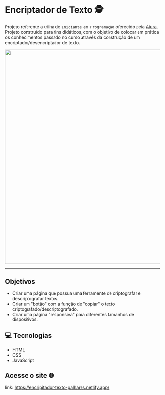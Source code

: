 # Encriptador de Texto 🕵️

Projeto referente a trilha de `Iniciante em Programação` oferecido pela [Alura](https://www.alura.com.br/). Projeto construído para fins didáticos, com o objetivo de colocar em prática os conhecimentos passado no curso através da construção de um encriptador/desencriptador de texto.

<p align="center">
    <img width="700" src="https://user-images.githubusercontent.com/99627115/188927275-4e3e40bd-511d-40b3-a9f9-adde9cad6d89.jpg">
</p>

-----

## Objetivos

* Criar uma página que possua uma ferramente de criptografar e descriptografar textos.
* Criar um "botão" com a função de "copiar" o texto criptografado/descriptografado.
* Criar uma página "responsiva" para diferentes tamanhos de dispositivos.


## 💻 Tecnologias

* HTML
* CSS
* JavaScript

## Acesse o site :globe_with_meridians:

link: https://encripitador-texto-palhares.netlify.app/
